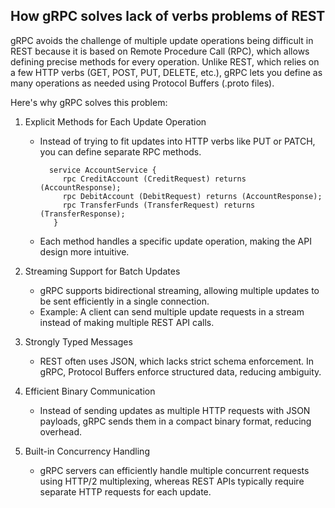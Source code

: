 ## How gRPC solves lack of verbs problems of REST

gRPC avoids the challenge of multiple update operations being difficult in REST because it is based on Remote Procedure Call (RPC), which allows defining precise methods for every operation. 
Unlike REST, which relies on a few HTTP verbs (GET, POST, PUT, DELETE, etc.), gRPC lets you define as many operations as needed using Protocol Buffers (.proto files).

Here's why gRPC solves this problem:

1. Explicit Methods for Each Update Operation
   * Instead of trying to fit updates into HTTP verbs like PUT or PATCH, you can define separate RPC methods.
     
     ```
       service AccountService {
          rpc CreditAccount (CreditRequest) returns (AccountResponse);
          rpc DebitAccount (DebitRequest) returns (AccountResponse);
          rpc TransferFunds (TransferRequest) returns (TransferResponse);
        }
     ```

   * Each method handles a specific update operation, making the API design more intuitive.

2. Streaming Support for Batch Updates
    * gRPC supports bidirectional streaming, allowing multiple updates to be sent efficiently in a single connection.
    * Example: A client can send multiple update requests in a stream instead of making multiple REST API calls.

3. Strongly Typed Messages
    * REST often uses JSON, which lacks strict schema enforcement. In gRPC, Protocol Buffers enforce structured data, reducing ambiguity.

4. Efficient Binary Communication
    * Instead of sending updates as multiple HTTP requests with JSON payloads, gRPC sends them in a compact binary format, reducing overhead.

5. Built-in Concurrency Handling
    * gRPC servers can efficiently handle multiple concurrent requests using HTTP/2 multiplexing, whereas REST APIs typically require separate HTTP requests for each update.
